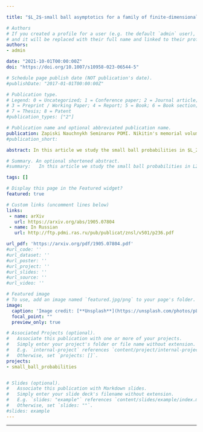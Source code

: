 ```yaml
---

title: "$L_2$-small ball asymptotics for a family of finite-dimensional perturbations of Gaussian functions"

# Authors
# If you created a profile for a user (e.g. the default `admin` user), write the username (folder name) here 
# and it will be replaced with their full name and linked to their profile.
authors:
- admin

date: "2021-10-01T00:00:00Z"
doi: "https://doi.org/10.1007/s10958-023-06544-5"

# Schedule page publish date (NOT publication's date).
#publishDate: "2017-01-01T00:00:00Z"

# Publication type.
# Legend: 0 = Uncategorized; 1 = Conference paper; 2 = Journal article;
# 3 = Preprint / Working Paper; 4 = Report; 5 = Book; 6 = Book section;
# 7 = Thesis; 8 = Patent
#publication_types: ["2"]

# Publication name and optional abbreviated publication name.
publication: Zapiski Nauchnykh Seminarov POMI. Nikitin's memorial volume, 501:236--258 (in Russian). English translation: Journal of Mathematical Sciences, 273(5): 816--831, 2023.
#publication_short: 

abstract: In this article we study the small ball probabilities in $L_2$-norm for a family of finite-dimensional perturbations of Gaussian functions. We define three types of perturbations (non-critical, partially critical and critical); and derive small ball asymptotics for the perturbated process in terms of the small ball asymptotics for the original process. The natural examples of such perturbations appear in statistics in the study of empirical processes with estimated parameters (the so-called Durbin's processes). We show that the Durbin's processes are critical perturbations of the Brownian bridge. Under some additional assumptions, general results can be simplified. As an example we find the exact $L_2$-small ball asymptotics for critical perturbations of the Green processes (the processes which covariance function is the Green function of the ordinary differential operator).

# Summary. An optional shortened abstract.
#summary:   In this article we study the small ball probabilities in L2-norm for a family of finite-dimensional perturbations of Gaussian functions. We define three types of perturbations (non-critical, partially critical and critical); and derive small ball asymptotics for the perturbated process in terms of the small ball asymptotics for the original process.

tags: []

# Display this page in the Featured widget?
featured: true

# Custom links (uncomment lines below)
links:
 - name: arXiv
   url: https://arxiv.org/abs/1905.07804
 - name: In Russian
   url: http://ftp.pdmi.ras.ru/pub/publicat/znsl/v501/p236.pdf

url_pdf: 'https://arxiv.org/pdf/1905.07804.pdf'
#url_code: ''
#url_dataset: ''
#url_poster: ''
#url_project: ''
#url_slides: ''
#url_source: ''
#url_video: ''

# Featured image
# To use, add an image named `featured.jpg/png` to your page's folder. 
image:
  caption: 'Image credit: [**Unsplash**](https://unsplash.com/photos/pLCdAaMFLTE)'
  focal_point: ""
  preview_only: true

# Associated Projects (optional).
#   Associate this publication with one or more of your projects.
#   Simply enter your project's folder or file name without extension.
#   E.g. `internal-project` references `content/project/internal-project/index.md`.
#   Otherwise, set `projects: []`.
projects:
- small_ball_probabilities


# Slides (optional).
#   Associate this publication with Markdown slides.
#   Simply enter your slide deck's filename without extension.
#   E.g. `slides: "example"` references `content/slides/example/index.md`.
#   Otherwise, set `slides: ""`.
#slides: example
---
```


---
